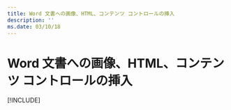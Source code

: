 ```yaml
---
title: Word 文書への画像、HTML、コンテンツ コントロールの挿入
description: ''
ms.date: 03/10/18
---
```



# <a name="insert-images-html-and-content-controls-in-word-documents"></a>Word 文書への画像、HTML、コンテンツ コントロールの挿入

[!INCLUDE[](../includes/word-tutorial-format-text.md)]